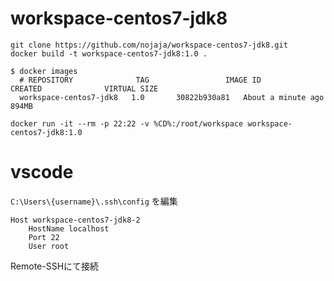 # workspace-centos7-jdk8
```
git clone https://github.com/nojaja/workspace-centos7-jdk8.git
docker build -t workspace-centos7-jdk8:1.0 .

$ docker images
  # REPOSITORY              TAG                 IMAGE ID            CREATED              VIRTUAL SIZE
  workspace-centos7-jdk8   1.0       30822b930a81   About a minute ago   894MB

docker run -it --rm -p 22:22 -v %CD%:/root/workspace workspace-centos7-jdk8:1.0
```
# vscode

`C:\Users\{username}\.ssh\config`
を編集
```
Host workspace-centos7-jdk8-2
    HostName localhost
    Port 22
    User root
````
Remote-SSHにて接続
